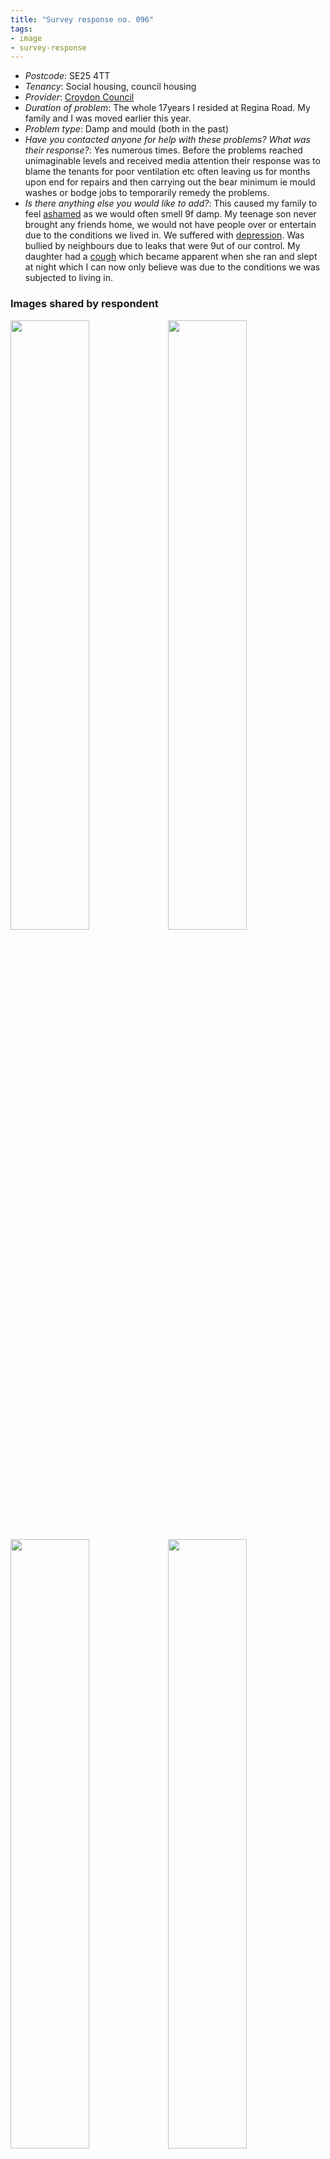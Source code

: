 ```yaml
---
title: "Survey response no. 096"
tags:
- image
- survey-response
---
```


- *Postcode*: SE25 4TT 
- *Tenancy*: Social housing, council housing  
- *Provider*: [Croydon Council](providers/Croydon)
- *Duration of problem*: The whole 17years I resided at Regina Road.
My family and I was moved earlier this year.  
- *Problem type*: Damp and mould (both in the past)
- *Have you contacted anyone for help with these problems? What was their response?*: Yes numerous times.
Before the problems reached unimaginable levels and received media attention their response was to blame the tenants for poor ventilation etc often leaving us for months upon end for repairs and then carrying out the bear minimum ie mould washes or bodge jobs to temporarily remedy the problems. 
- *Is there anything else you would like to add?*: This caused my family to feel [ashamed](cause-effect-affect/Shame) as we would often smell 9f damp. My teenage son never brought any friends home, we would not have people over or entertain due to the conditions we lived in. We suffered with [depression](cause-effect-affect/mental-health).
Was bullied by neighbours due to leaks that were 9ut of our control.
My daughter had a [cough](cause-effect-affect/health) which became apparent when she ran and slept at night which I can now only believe was due to the conditions we was subjected to living in.

### Images shared by respondent

<img src="https://elaraks.github.io/dampcapital/110fc496-abac-4c2d-9d97-6671326ab71e.jpg" width="50%"/><img src="https://elaraks.github.io/dampcapital/3421afb3-b7ba-4156-bd0f-5b4688765d5b.jpg" width="50%"/>
<img src="https://elaraks.github.io/dampcapital/IMG_0613.JPG" width="50%"/><img src="https://elaraks.github.io/dampcapital/IMG_0614.JPG" width="50%"/>